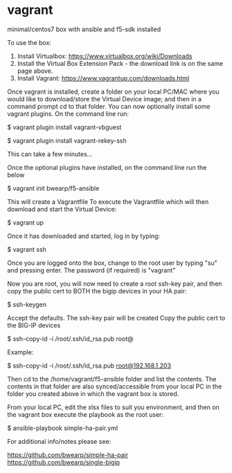 # vagrant
minimal/centos7 box with ansible and f5-sdk installed

To use the box:

1. Install Virtualbox: https://www.virtualbox.org/wiki/Downloads
2. Install the Virtual Box Extension Pack - the download link is on the same page above.
3. Install Vagrant: https://www.vagrantup.com/downloads.html

Once vagrant is installed, create a folder on your local PC/MAC where you would like to download/store the Virtual Device image; and then in a command prompt cd to that folder.
You can now optionally install some vagrant plugins. On the command line run:

$ vagrant plugin install vagrant-vbguest

$ vagrant plugin install vagrant-rekey-ssh 

This can take a few minutes...

Once the optional plugins have installed, on the command line run the below

$ vagrant init bwearp/f5-ansible

This will create a Vagrantfile
To execute the Vagrantfile which will then download and start the Virtual Device:

$ vagrant up

Once it has downloaded and started, log in by typing:

$ vagrant ssh

Once you are logged onto the box, change to the root user by typing "su" and pressing enter. The password (if required) is "vagrant"

Now you are root, you will now need to create a root ssh-key pair, and then copy the public cert to BOTH the bigip devices in your HA pair:

$ ssh-keygen 

Accept the defaults. The ssh-key pair will be created
Copy the public cert to the BIG-IP devices

$ ssh-copy-id -i /root/.ssh/id_rsa.pub root@<bigip-management-ip>

Example:

$ ssh-copy-id -i /root/.ssh/id_rsa.pub root@192.168.1.203

Then cd to the /home/vagrant/f5-ansible folder and list the contents. The contents in that folder are also synced/accessible from your local PC in the folder you created above in which the vagrant box is stored.

From your local PC, edit the xlsx files to suit you environment, and then on the vagrant box execute the playbook as the root user:

$ ansible-playbook simple-ha-pair.yml

For additional info/notes please see:

https://github.com/bwearp/simple-ha-pair
https://github.com/bwearp/single-bigip
